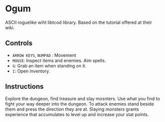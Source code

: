 # Ogum

ASCII roguelike wiht libtcod library. Based on the tutorial offered
at their wiki.

## Controls
- `ARROW KEYS`, `NUMPAD` : Movement
- `MOUSE`: Inspect items and enemies. Aim spells.
- `G`: Grab an item when standing on it.
- `I`: Open inventory.

## Instructions
Explore the dungeon, find treasure and slay mosnters. Use what you
find to fight your way deeper into the dungeon. To attack enemies
stand beside them and press the direction they are at. Slaying
monsters grants experience that accumulates to level up and increase
your stat points.

